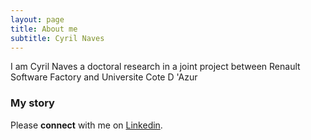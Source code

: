 ```yaml
---
layout: page
title: About me
subtitle: Cyril Naves
---
```


I am Cyril Naves a doctoral research in a joint project between Renault Software Factory and Universite Cote D 'Azur

### My story

Please **connect** with me on [Linkedin](https://www.linkedin.com/in/cyril-naves/).

